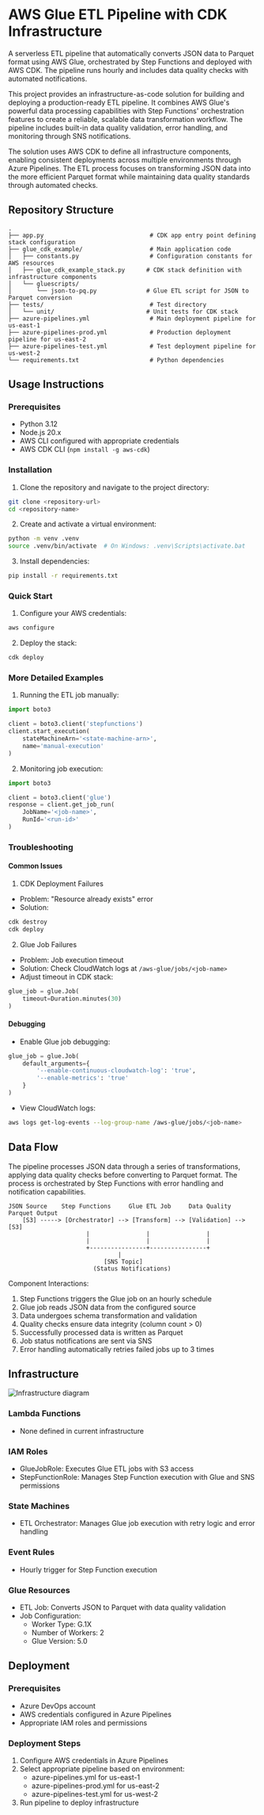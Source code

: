 # AWS Glue ETL Pipeline with CDK Infrastructure

A serverless ETL pipeline that automatically converts JSON data to Parquet format using AWS Glue, orchestrated by Step Functions and deployed with AWS CDK. The pipeline runs hourly and includes data quality checks with automated notifications.

This project provides an infrastructure-as-code solution for building and deploying a production-ready ETL pipeline. It combines AWS Glue's powerful data processing capabilities with Step Functions' orchestration features to create a reliable, scalable data transformation workflow. The pipeline includes built-in data quality validation, error handling, and monitoring through SNS notifications.

The solution uses AWS CDK to define all infrastructure components, enabling consistent deployments across multiple environments through Azure Pipelines. The ETL process focuses on transforming JSON data into the more efficient Parquet format while maintaining data quality standards through automated checks.

## Repository Structure
```
.
├── app.py                              # CDK app entry point defining stack configuration
├── glue_cdk_example/                   # Main application code
│   ├── constants.py                    # Configuration constants for AWS resources
│   ├── glue_cdk_example_stack.py      # CDK stack definition with infrastructure components
│   └── gluescripts/
│       └── json-to-pq.py              # Glue ETL script for JSON to Parquet conversion
├── tests/                              # Test directory
│   └── unit/                          # Unit tests for CDK stack
├── azure-pipelines.yml                 # Main deployment pipeline for us-east-1
├── azure-pipelines-prod.yml            # Production deployment pipeline for us-east-2
├── azure-pipelines-test.yml            # Test deployment pipeline for us-west-2
└── requirements.txt                    # Python dependencies
```

## Usage Instructions

### Prerequisites
- Python 3.12
- Node.js 20.x
- AWS CLI configured with appropriate credentials
- AWS CDK CLI (`npm install -g aws-cdk`)

### Installation

1. Clone the repository and navigate to the project directory:
```bash
git clone <repository-url>
cd <repository-name>
```

2. Create and activate a virtual environment:
```bash
python -m venv .venv
source .venv/bin/activate  # On Windows: .venv\Scripts\activate.bat
```

3. Install dependencies:
```bash
pip install -r requirements.txt
```

### Quick Start

1. Configure your AWS credentials:
```bash
aws configure
```

2. Deploy the stack:
```bash
cdk deploy
```

### More Detailed Examples

1. Running the ETL job manually:
```python
import boto3

client = boto3.client('stepfunctions')
client.start_execution(
    stateMachineArn='<state-machine-arn>',
    name='manual-execution'
)
```

2. Monitoring job execution:
```python
import boto3

client = boto3.client('glue')
response = client.get_job_run(
    JobName='<job-name>',
    RunId='<run-id>'
)
```

### Troubleshooting

#### Common Issues

1. CDK Deployment Failures
- Problem: "Resource already exists" error
- Solution: 
```bash
cdk destroy
cdk deploy
```

2. Glue Job Failures
- Problem: Job execution timeout
- Solution: Check CloudWatch logs at `/aws-glue/jobs/<job-name>`
- Adjust timeout in CDK stack:
```python
glue_job = glue.Job(
    timeout=Duration.minutes(30)
)
```

#### Debugging
- Enable Glue job debugging:
```python
glue_job = glue.Job(
    default_arguments={
        '--enable-continuous-cloudwatch-log': 'true',
        '--enable-metrics': 'true'
    }
)
```

- View CloudWatch logs:
```bash
aws logs get-log-events --log-group-name /aws-glue/jobs/<job-name>
```

## Data Flow

The pipeline processes JSON data through a series of transformations, applying data quality checks before converting to Parquet format. The process is orchestrated by Step Functions with error handling and notification capabilities.

```ascii
JSON Source    Step Functions     Glue ETL Job     Data Quality     Parquet Output
    [S3] -----> [Orchestrator] --> [Transform] --> [Validation] --> [S3]
                      |                |                |
                      |                |                |
                      +----------------+----------------+
                               |
                           [SNS Topic]
                        (Status Notifications)
```

Component Interactions:
1. Step Functions triggers the Glue job on an hourly schedule
2. Glue job reads JSON data from the configured source
3. Data undergoes schema transformation and validation
4. Quality checks ensure data integrity (column count > 0)
5. Successfully processed data is written as Parquet
6. Job status notifications are sent via SNS
7. Error handling automatically retries failed jobs up to 3 times

## Infrastructure

![Infrastructure diagram](./docs/infra.svg)

### Lambda Functions
- None defined in current infrastructure

### IAM Roles
- GlueJobRole: Executes Glue ETL jobs with S3 access
- StepFunctionRole: Manages Step Function execution with Glue and SNS permissions

### State Machines
- ETL Orchestrator: Manages Glue job execution with retry logic and error handling

### Event Rules
- Hourly trigger for Step Function execution

### Glue Resources
- ETL Job: Converts JSON to Parquet with data quality validation
- Job Configuration:
  - Worker Type: G.1X
  - Number of Workers: 2
  - Glue Version: 5.0

## Deployment

### Prerequisites
- Azure DevOps account
- AWS credentials configured in Azure Pipelines
- Appropriate IAM roles and permissions

### Deployment Steps
1. Configure AWS credentials in Azure Pipelines
2. Select appropriate pipeline based on environment:
   - azure-pipelines.yml for us-east-1
   - azure-pipelines-prod.yml for us-east-2
   - azure-pipelines-test.yml for us-west-2
3. Run pipeline to deploy infrastructure